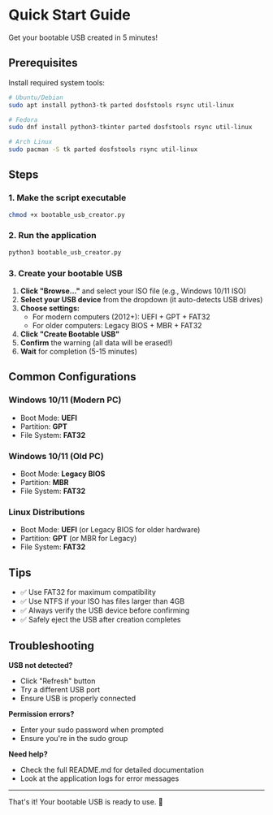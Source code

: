 # Quick Start Guide

Get your bootable USB created in 5 minutes!

## Prerequisites

Install required system tools:

```bash
# Ubuntu/Debian
sudo apt install python3-tk parted dosfstools rsync util-linux

# Fedora
sudo dnf install python3-tkinter parted dosfstools rsync util-linux

# Arch Linux
sudo pacman -S tk parted dosfstools rsync util-linux
```

## Steps

### 1. Make the script executable
```bash
chmod +x bootable_usb_creator.py
```

### 2. Run the application
```bash
python3 bootable_usb_creator.py
```

### 3. Create your bootable USB

1. **Click "Browse..."** and select your ISO file (e.g., Windows 10/11 ISO)
2. **Select your USB device** from the dropdown (it auto-detects USB drives)
3. **Choose settings:**
   - For modern computers (2012+): UEFI + GPT + FAT32
   - For older computers: Legacy BIOS + MBR + FAT32
4. **Click "Create Bootable USB"**
5. **Confirm** the warning (all data will be erased!)
6. **Wait** for completion (5-15 minutes)

## Common Configurations

### Windows 10/11 (Modern PC)
- Boot Mode: **UEFI**
- Partition: **GPT**
- File System: **FAT32**

### Windows 10/11 (Old PC)
- Boot Mode: **Legacy BIOS**
- Partition: **MBR**
- File System: **FAT32**

### Linux Distributions
- Boot Mode: **UEFI** (or Legacy BIOS for older hardware)
- Partition: **GPT** (or MBR for Legacy)
- File System: **FAT32**

## Tips

- ✅ Use FAT32 for maximum compatibility
- ✅ Use NTFS if your ISO has files larger than 4GB
- ✅ Always verify the USB device before confirming
- ✅ Safely eject the USB after creation completes

## Troubleshooting

**USB not detected?**
- Click "Refresh" button
- Try a different USB port
- Ensure USB is properly connected

**Permission errors?**
- Enter your sudo password when prompted
- Ensure you're in the sudo group

**Need help?**
- Check the full README.md for detailed documentation
- Look at the application logs for error messages

---

That's it! Your bootable USB is ready to use. 🎉
